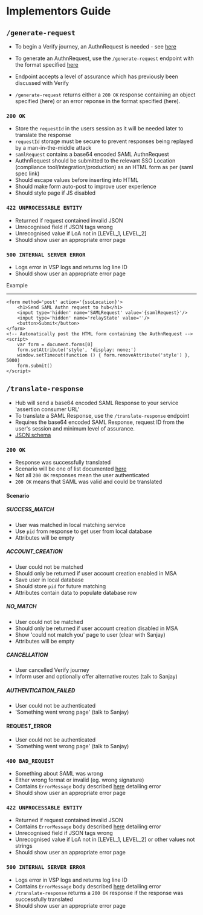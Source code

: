 # Implementors Guide

## `/generate-request`
+ To begin a Verify journey, an AuthnRequest is needed - see [here](http://alphagov.github.io/rp-onboarding-tech-docs/pages/saml/samlWorks.html)
+ To generate an AuthnRequest, use the <code>/generate-request</code> endpoint with the format specified [here](https://alphagov.github.io/verify-service-provider/#requestgenerationbody)
+ Endpoint accepts a level of assurance which has previously been discussed with Verify

+ <code>/generate-request</code> returns either a `200 OK` response containing an object specified (here) or an error reponse in the format specified (here).

### `200 OK`
+ Store the <code>requestId</code> in the users session as it will be needed later to translate the response
+ `requestId` storage must be secure to prevent responses being replayed by a man-in-the-middle attack
+ <code>samlRequest</code> contains a base64 encoded SAML AuthnRequest
+ AuthnRequest should be submitted to the relevant SSO Location (compliance tool/integration/production) as an HTML form as per (saml spec link)
+ Should escape values before inserting into HTML
+ Should make form auto-post to improve user experience
+ Should style page if JS disabled

### `422 UNPROCESSABLE ENTITY`
+ Returned if request contained invalid JSON
+ Unrecognised field if JSON tags wrong
+ Unrecognised value if LoA not in [LEVEL_1, LEVEL_2]
+ Should show user an appropriate error page

### `500 INTERNAL SERVER ERROR`
+ Logs error in VSP logs and returns log line ID
+ Should show user an appropriate error page

Example
____
```
<form method='post' action='{ssoLocation}'>
    <h1>Send SAML Authn request to hub</h1>
    <input type='hidden' name='SAMLRequest' value='{samlRequest}'/>
    <input type='hidden' name='relayState' value=''/>
    <button>Submit</button>
</form>
<!-- Automatically post the HTML form containing the AuthnRequest -->
<script>
    var form = document.forms[0]
    form.setAttribute('style', 'display: none;')
    window.setTimeout(function () { form.removeAttribute('style') }, 5000)
    form.submit()
</script>
```

## `/translate-response`
+ Hub will send a base64 encoded SAML Response to your service 'assertion consumer URL'
+ To translate a SAML Response, use the `/translate-response` endpoint
+ Requires the base64 encoded SAML Response, request ID from the user's session and minimum level of assurance.
+ [JSON schema](https://alphagov.github.io/verify-service-provider/#requestgenerationbody)

### `200 OK`
+ Response was successfully translated
+ Scenario will be one of list documented [here](https://alphagov.github.io/verify-service-provider/#translatedresponsebody-properties-enumerated-values)
+ Not all `200 OK` responses mean the user authenticated
+ `200 OK` means that SAML was valid and could be translated

#### Scenario
##### SUCCESS_MATCH
+ User was matched in local matching service
+ Use `pid` from response to get user from local database
+ Attributes will be empty

##### ACCOUNT_CREATION
+ User could not be matched
+ Should only be returned if user account creation enabled in MSA
+ Save user in local database
+ Should store `pid` for future matching
+ Attributes contain data to populate database row

##### NO_MATCH
+ User could not be matched
+ Should only be returned if user account creation disabled in MSA
+ Show 'could not match you' page to user (clear with Sanjay)
+ Attributes will be empty

##### CANCELLATION
+ User cancelled Verify journey
+ Inform user and optionally offer alternative routes (talk to Sanjay)

##### AUTHENTICATION_FAILED
+ User could not be authenticated
+ 'Something went wrong page' (talk to Sanjay)

#### REQUEST_ERROR
+ User could not be authenticated
+ 'Something went wrong page' (talk to Sanjay)

### `400 BAD_REQUEST`
+ Something about SAML was wrong
+ Either wrong format or invalid (eg. wrong signature)
+ Contains `ErrorMessage` body described [here](https://alphagov.github.io/verify-service-provider/#errormessage) detailing error
+ Should show user an appropriate error page

### `422 UNPROCESSABLE ENTITY`
+ Returned if request contained invalid JSON
+ Contains `ErrorMessage` body described [here](https://alphagov.github.io/verify-service-provider/#errormessage) detailing error
+ Unrecognised field if JSON tags wrong
+ Unrecognised value if LoA not in [LEVEL_1, LEVEL_2] or other values not strings
+ Should show user an appropriate error page

### `500 INTERNAL SERVER ERROR`
+ Logs error in VSP logs and returns log line ID
+ Contains `ErrorMessage` body described [here](https://alphagov.github.io/verify-service-provider/#errormessage) detailing error
+ `/translate-response` returns a `200 OK` response if the response was successfully translated
+ Should show user an appropriate error page

